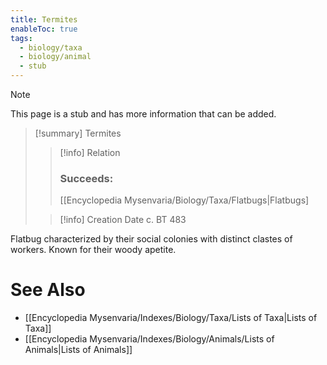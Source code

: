 ```yaml
---
title: Termites
enableToc: true
tags:
  - biology/taxa
  - biology/animal
  - stub
---
```


> [!note]
> This page is a stub and has more information that can be added.

> [!summary] Termites
> > [!info] Relation
> > ### Succeeds:
> > [[Encyclopedia Mysenvaria/Biology/Taxa/Flatbugs|Flatbugs]
>
> > [!info] Creation Date
> > c. BT 483

Flatbug characterized by their social colonies with distinct clastes of workers. Known for their woody apetite.

# See Also
- [[Encyclopedia Mysenvaria/Indexes/Biology/Taxa/Lists of Taxa|Lists of Taxa]]
- [[Encyclopedia Mysenvaria/Indexes/Biology/Animals/Lists of Animals|Lists of Animals]]
